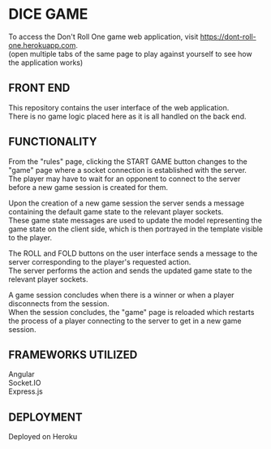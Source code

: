 # DICE GAME
To access the Don't Roll One game web application, visit https://dont-roll-one.herokuapp.com.  
(open multiple tabs of the same page to play against yourself to see how the application works)

## FRONT END
This repository contains the user interface of the web application.  
There is no game logic placed here as it is all handled on the back end.

## FUNCTIONALITY
From the "rules" page, clicking the START GAME button changes to the "game" page where a socket connection is established with the server.  
The player may have to wait for an opponent to connect to the server before a new game session is created for them.  
  
Upon the creation of a new game session the server sends a message containing the default game state to the relevant player sockets.  
These game state messages are used to update the model representing the game state on the client side, which is then portrayed in the template visible to the player.  
  
The ROLL and FOLD buttons on the user interface sends a message to the server corresponding to the player's requested action.  
The server performs the action and sends the updated game state to the relevant player sockets.  
  
A game session concludes when there is a winner or when a player disconnects from the session.  
When the session concludes, the "game" page is reloaded which restarts the process of a player connecting to the server to get in a new game session.  

## FRAMEWORKS UTILIZED
Angular  
Socket.IO  
Express.js  

## DEPLOYMENT
Deployed on Heroku

